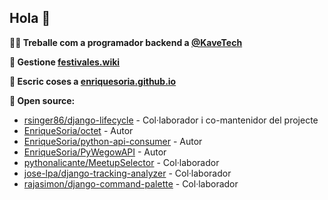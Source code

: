 ## Hola 👋

**👨‍🔧 Treballe com a programador backend a [@KaveTech](https://github.com/KaveTech)**

**🎫 Gestione [festivales.wiki](https://festivales.wiki)**

**📝 Escric coses a [enriquesoria.github.io](https://enriquesoria.github.io/)**

**👥 Open source:**
 - [rsinger86/django-lifecycle](https://github.com/rsinger86/django-lifecycle/pulls/EnriqueSoria) - Col·laborador i co-mantenidor del projecte
 - [EnriqueSoria/octet](https://github.com/EnriqueSoria/octet) - Autor
 - [EnriqueSoria/python-api-consumer](https://github.com/EnriqueSoria/python-api-consumer) - Autor
 - [EnriqueSoria/PyWegowAPI](https://github.com/EnriqueSoria/PyWegowAPI) - Autor
 - [pythonalicante/MeetupSelector](https://github.com/pythonalicante/MeetupSelector/pulls/EnriqueSoria) - Col·laborador
 - [jose-lpa/django-tracking-analyzer](https://github.com/jose-lpa/django-tracking-analyzer/pulls?q=is%3Apr+author%3AEnriqueSoria+is%3Amerged+) - Col·laborador
 - [rajasimon/django-command-palette](https://github.com/rajasimon/django-command-palette/pulls/EnriqueSoria/?q=is%3Apr+is%3Aclosed) - Col·laborador

